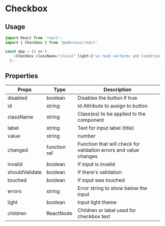 # Checkbox

## Usage

```javascript
import React from 'react';
import { Checkbox } from '@ambrosus/react'

const App = () => (
    <Checkbox className="class1" light>I've read <a>Terms and Conditions</a></Checkbox>
  );
```

## Properties


| Props        | Type           | Description                                    |
| ------------ | -------------- | ---------------------------------------------- |
| disabled     | boolean        | Disables the button if true                        |
| id           | string         | Id Attribute to assign to button               |
| className    | string         | Class(es) to be applied to the component       |
| label      | string        | Text for input label (title)                 |
| value         | string | number         | Input value                |
| changed        | function ref         | Function that will check for validation errors and value changes                |
| invalid         | boolean         | If input is invalid                 |
| shouldValidate      | boolean        | If there's validation                            |
| touched    | boolean        | If input was touched                            |
| errors        | string        | Error string to show below the input                            |
| light        | boolean        | Input light theme          |
| children      | ReactNode        | Children or label used for checkbox text          |